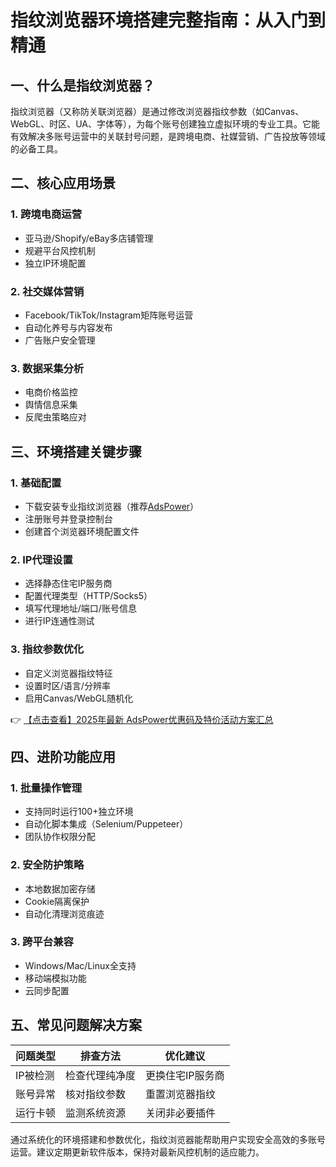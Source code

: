 # 指纹浏览器环境搭建完整指南：从入门到精通

## 一、什么是指纹浏览器？

指纹浏览器（又称防关联浏览器）是通过修改浏览器指纹参数（如Canvas、WebGL、时区、UA、字体等），为每个账号创建独立虚拟环境的专业工具。它能有效解决多账号运营中的关联封号问题，是跨境电商、社媒营销、广告投放等领域的必备工具。

## 二、核心应用场景

### 1. 跨境电商运营
- 亚马逊/Shopify/eBay多店铺管理
- 规避平台风控机制
- 独立IP环境配置

### 2. 社交媒体营销
- Facebook/TikTok/Instagram矩阵账号运营
- 自动化养号与内容发布
- 广告账户安全管理

### 3. 数据采集分析
- 电商价格监控
- 舆情信息采集
- 反爬虫策略应对

## 三、环境搭建关键步骤

### 1. 基础配置
- 下载安装专业指纹浏览器（推荐[AdsPower](https://bit.ly/adspower_free)）
- 注册账号并登录控制台
- 创建首个浏览器环境配置文件

### 2. IP代理设置
- 选择静态住宅IP服务商
- 配置代理类型（HTTP/Socks5）
- 填写代理地址/端口/账号信息
- 进行IP连通性测试

### 3. 指纹参数优化
- 自定义浏览器指纹特征
- 设置时区/语言/分辨率
- 启用Canvas/WebGL随机化

👉 [【点击查看】2025年最新 AdsPower优惠码及特价活动方案汇总](https://bit.ly/adspower_free)

## 四、进阶功能应用

### 1. 批量操作管理
- 支持同时运行100+独立环境
- 自动化脚本集成（Selenium/Puppeteer）
- 团队协作权限分配

### 2. 安全防护策略
- 本地数据加密存储
- Cookie隔离保护
- 自动化清理浏览痕迹

### 3. 跨平台兼容
- Windows/Mac/Linux全支持
- 移动端模拟功能
- 云同步配置

## 五、常见问题解决方案

| 问题类型 | 排查方法 | 优化建议 |
|---------|---------|---------|
| IP被检测 | 检查代理纯净度 | 更换住宅IP服务商 |
| 账号异常 | 核对指纹参数 | 重置浏览器指纹 |
| 运行卡顿 | 监测系统资源 | 关闭非必要插件 |

通过系统化的环境搭建和参数优化，指纹浏览器能帮助用户实现安全高效的多账号运营。建议定期更新软件版本，保持对最新风控机制的适应能力。